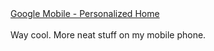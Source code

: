 <html><body><a href="http://mobile.google.com/personalized/promo.html">Google Mobile - Personalized Home</a><br><br>Way cool. More neat stuff on my mobile phone.</body></html>